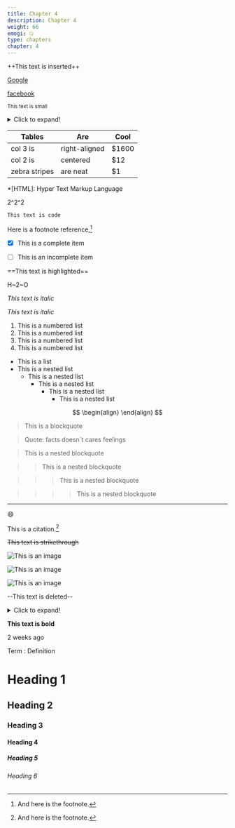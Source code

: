 ```yaml
---
title: Chapter 4
description: Chapter 4
weight: 66
emogi: 🤐
type: chapters
chapter: 4
---
```



++This text is inserted++


[Google](https://www.google.com)

[facebook](https://www.facebook.com "This is a title")


<sub>This text is small</sub>


<details>
<summary>Click to expand!</summary>
</details>


| Tables | Are | Cool |
| --- | --- | --- |
| col 3 is | right-aligned | $1600 |
| col 2 is | centered | $12 |
| zebra stripes | are neat | $1 |


*[HTML]: Hyper Text Markup Language


2^2^2


`This text is code`


Here is a footnote reference,[^1]
[^1]: And here is the footnote.


- [x] This is a complete item
- [ ] This is an incomplete item


==This text is highlighted==


H~2~O


*This text is italic*

_This text is italic_


1. This is a numbered list
2. This is a numbered list
3. This is a numbered list
4. This is a numbered list
- This is a list
- This is a nested list
	- This is a nested list
		- This is a nested list
			- This is a nested list
				- This is a nested list


$$
\begin{align}
\end{align}
$$


> This is a blockquote

> Quote: facts doesn`t cares feelings 

> This is a nested blockquote

>> This is a nested blockquote

>>> This is a nested blockquote

>>>> This is a nested blockquote


---


:smile:


This is a citation.[^1]
[^1]: This is a citation.


~~This text is strikethrough~~


![This is an image](https://www.google.com/images/branding/googlelogo/1x/googlelogo_color_272x92dp.png)

![This is an image](https://images.pexels.com/photos/14980905/pexels-photo-14980905.jpeg "This is a title")

![This is an image](https://images.pexels.com/photos/1612351/pexels-photo-1612351.jpeg)


--This text is deleted--


<details>
<summary>Click to expand!</summary>
</details>


**This text is bold**


<time datetime="2013-04-06T12:32+00:00">2 weeks ago</time>


Term
: Definition


# Heading 1 
## Heading 2 
### Heading 3 
#### Heading 4 
##### Heading 5 
###### Heading 6 
